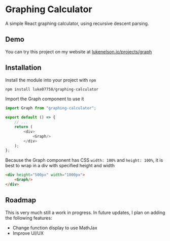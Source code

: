 # Graphing Calculator

A simple React graphing calculator, using recursive descent parsing.

## Demo

You can try this project on my website at [lukenelson.io/projects/graph](https://lukenelson.io/projects/graph)

## Installation

Install the module into your project with `npm`
```bash
npm install luke07758/graphing-calculator
```
Import the Graph component to use it
```js
import Graph from "graphing-calculator";

export default () => {
	// ...
	return (
		<div>
			<Graph/>
		</div>
	);
};
```
Because the Graph component has CSS `width: 100%` and `height: 100%`, it is best to wrap in a div with specified height and width
```html
<div height="500px" width="1000px">
	<Graph/>
</div>
```

## Roadmap

This is very much still a work in progress. In future updates, I plan on adding the following features:

- Change function display to use MathJax
- Improve UI/UX